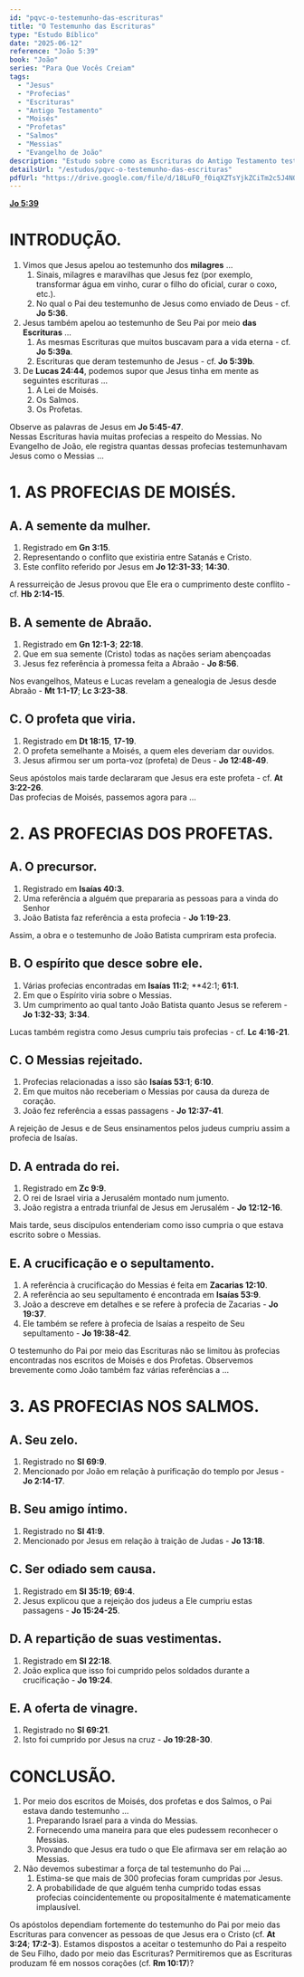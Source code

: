 ```yaml
---
id: "pqvc-o-testemunho-das-escrituras"  
title: "O Testemunho das Escrituras"  
type: "Estudo Bíblico"  
date: "2025-06-12"  
reference: "João 5:39"  
book: "João"  
series: "Para Que Vocês Creiam"  
tags:  
  - "Jesus"  
  - "Profecias"  
  - "Escrituras"  
  - "Antigo Testamento"  
  - "Moisés"  
  - "Profetas"  
  - "Salmos"  
  - "Messias"  
  - "Evangelho de João"  
description: "Estudo sobre como as Escrituras do Antigo Testamento testemunham a respeito de Jesus como o Messias, analisando profecias em Moisés, os Profetas e os Salmos, e seu cumprimento em Cristo, com base em João 5:39 e outras referências bíblicas."  
detailsUrl: "/estudos/pqvc-o-testemunho-das-escrituras"  
pdfUrl: "https://drive.google.com/file/d/18LuF0_f0iqXZTsYjkZCiTm2c5J4NOEeu/view?usp=drive_link"  
---
```


[**Jo 5:39**](https://biblia.com/bible/bb-sbb-rastrg/João/5/39)

# INTRODUÇÃO.

1. Vimos que Jesus apelou ao testemunho dos **milagres** ...  
   1. Sinais, milagres e maravilhas que Jesus fez (por exemplo, transformar água em vinho, curar o filho do oficial, curar o coxo, etc.).  
   2. No qual o Pai deu testemunho de Jesus como enviado de Deus  - cf. **Jo 5:36**.  
2. Jesus também apelou ao testemunho de Seu Pai por meio **das Escrituras** ...  
   1. As mesmas Escrituras que muitos buscavam para a vida eterna  - cf. **Jo 5:39a**.  
   2. Escrituras que deram testemunho de Jesus  - cf. **Jo 5:39b**.  
3. De **Lucas 24:44**, podemos supor que Jesus tinha em mente as seguintes escrituras ...  
   1. A Lei de Moisés.  
   2. Os Salmos.  
   3. Os Profetas.

Observe as palavras de Jesus em **Jo 5:45-47**.  
Nessas Escrituras havia muitas profecias a respeito do Messias. No Evangelho de João, ele registra quantas dessas profecias testemunhavam Jesus como o Messias ...

# 1. AS PROFECIAS DE MOISÉS.

## A. A semente da mulher.

1. Registrado em **Gn 3:15**.  
2. Representando o conflito que existiria entre Satanás e Cristo.  
3. Este conflito referido por Jesus em **Jo 12:31-33**; **14:30**.

A ressurreição de Jesus provou que Ele era o cumprimento deste conflito  - cf. **Hb 2:14-15**.

## B. A semente de Abraão.

1. Registrado em **Gn 12:1-3**; **22:18**.  
2. Que em sua semente (Cristo) todas as nações seriam abençoadas  
3. Jesus fez referência à promessa feita a Abraão  - **Jo 8:56**.

Nos evangelhos, Mateus e Lucas revelam a genealogia de Jesus desde Abraão  - **Mt 1:1-17**; **Lc 3:23-38**.

## C. O profeta que viria.

1. Registrado em **Dt 18:15**, **17-19**.  
2. O profeta semelhante a Moisés, a quem eles deveriam dar ouvidos.  
3. Jesus afirmou ser um porta-voz (profeta) de Deus  - **Jo 12:48-49**.

Seus apóstolos mais tarde declararam que Jesus era este profeta  - cf. **At 3:22-26**.  
Das profecias de Moisés, passemos agora para ...

 # 2. AS PROFECIAS DOS PROFETAS.

   ## A. O precursor.

1. Registrado em **Isaías 40:3**.  
2. Uma referência a alguém que prepararia as pessoas para a vinda do Senhor  
3. João Batista faz referência a esta profecia  - **Jo 1:19-23**.

Assim, a obra e o testemunho de João Batista cumpriram esta profecia.

## B. O espírito que desce sobre ele.

1. Várias profecias encontradas em **Isaías 11:2**; **42:1; **61:1**.  
2. Em que o Espírito viria sobre o Messias.  
3. Um cumprimento ao qual tanto João Batista quanto Jesus se referem  - **Jo 1:32-33**; **3:34**.

Lucas também registra como Jesus cumpriu tais profecias  - cf. **Lc 4:16-21**.

## C. O Messias rejeitado.

1. Profecias relacionadas a isso são **Isaías 53:1**; **6:10**.  
2. Em que muitos não receberiam o Messias por causa da dureza de coração.  
3. João fez referência a essas passagens  - **Jo 12:37-41**.

A rejeição de Jesus e de Seus ensinamentos pelos judeus cumpriu assim a profecia de Isaías.

## D. A entrada do rei.

1. Registrado em **Zc 9:9**.  
2. O rei de Israel viria a Jerusalém montado num jumento.  
3. João registra a entrada triunfal de Jesus em Jerusalém  - **Jo 12:12-16**.

Mais tarde, seus discípulos entenderiam como isso cumpria o que estava escrito sobre o Messias.

## E. A crucificação e o sepultamento.

1. A referência à crucificação do Messias é feita em **Zacarias 12:10**.  
2. A referência ao seu sepultamento é encontrada em **Isaías 53:9**.  
3. João a descreve em detalhes e se refere à profecia de Zacarias  - **Jo 19:37**.  
4. Ele também se refere à profecia de Isaías a respeito de Seu sepultamento  - **Jo 19:38-42**.

O testemunho do Pai por meio das Escrituras não se limitou às profecias encontradas nos escritos de Moisés e dos Profetas. Observemos brevemente como João também faz várias referências a ...

# 3. AS PROFECIAS NOS SALMOS.

## A. Seu zelo.

1. Registrado no **Sl 69:9**.  
2. Mencionado por João em relação à purificação do templo por Jesus  - **Jo 2:14-17**.

## B. Seu amigo íntimo.

1. Registrado no **Sl 41:9**.  
2. Mencionado por Jesus em relação à traição de Judas  - **Jo 13:18**.

## C. Ser odiado sem causa.

1. Registrado em **Sl 35:19**; **69:4**.  
2. Jesus explicou que a rejeição dos judeus a Ele cumpriu estas passagens  - **Jo 15:24-25**.

## D. A repartição de suas vestimentas.

1. Registrado em **Sl 22:18**.  
2. João explica que isso foi cumprido pelos soldados durante a crucificação  - **Jo 19:24**.

## E. A oferta de vinagre.

1. Registrado no **Sl 69:21**.  
2. Isto foi cumprido por Jesus na cruz  - **Jo 19:28-30**.

# CONCLUSÃO.

1. Por meio dos escritos de Moisés, dos profetas e dos Salmos, o Pai estava dando testemunho ...  
   1. Preparando Israel para a vinda do Messias.  
   2. Fornecendo uma maneira para que eles pudessem reconhecer o Messias.  
   3. Provando que Jesus era tudo o que Ele afirmava ser em relação ao Messias.  
2. Não devemos subestimar a força de tal testemunho do Pai ...  
   1. Estima-se que mais de 300 profecias foram cumpridas por Jesus.  
   2. A probabilidade de que alguém tenha cumprido todas essas profecias coincidentemente ou propositalmente é matematicamente implausível.

Os apóstolos dependiam fortemente do testemunho do Pai por meio das Escrituras para convencer as pessoas de que Jesus era o Cristo (cf. **At 3:24**; **17:2-3**). Estamos dispostos a aceitar o testemunho do Pai a respeito de Seu Filho, dado por meio das Escrituras? Permitiremos que as Escrituras produzam fé em nossos corações (cf. **Rm 10:17**)?
